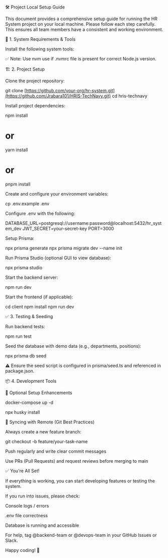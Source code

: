 🛠️ Project Local Setup Guide

This document provides a comprehensive setup guide for running the HR System project on your local machine. Please follow each step carefully. This ensures all team members have a consistent and working environment.

🔧 1. System Requirements & Tools

Install the following system tools:



✅ Note: Use nvm use if .nvmrc file is present for correct Node.js version.

🏗️ 2. Project Setup

Clone the project repository:

git clone [https://github.com/your-org/hr-system.git](https://github.com/Jrabara101/HRIS-TechNavy.git)
cd hris-technavy

Install project dependencies:

npm install
# or
yarn install
# or
pnpm install

Create and configure your environment variables:

cp .env.example .env

Configure .env with the following:

DATABASE_URL=postgresql://username:password@localhost:5432/hr_system_dev
JWT_SECRET=your-secret-key
PORT=3000

Setup Prisma:

npx prisma generate
npx prisma migrate dev --name init

Run Prisma Studio (optional GUI to view database):

npx prisma studio

Start the backend server:

npm run dev

Start the frontend (if applicable):

cd client
npm install
npm run dev

✅ 3. Testing & Seeding

Run backend tests:

npm run test

Seed the database with demo data (e.g., departments, positions):

npx prisma db seed

⚠️ Ensure the seed script is configured in prisma/seed.ts and referenced in package.json.

📦 4. Development Tools



📁 Optional Setup Enhancements



docker-compose up -d



npx husky install



🔄 Syncing with Remote (Git Best Practices)

Always create a new feature branch:

git checkout -b feature/your-task-name

Push regularly and write clear commit messages

Use PRs (Pull Requests) and request reviews before merging to main

✅ You're All Set!

If everything is working, you can start developing features or testing the system.

If you run into issues, please check:

Console logs / errors

.env file correctness

Database is running and accessible

For help, tag @backend-team or @devops-team in your GitHub Issues or Slack.

Happy coding! 🚀


